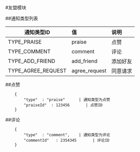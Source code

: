 #友盟模块

##通知类型列表

| 通知类型ID        | 值            | 说明      |
|-------------------|:------------- |:----------|
| TYPE_PRAISE       | praise        | 点赞      |
| TYPE_COMMENT      | comment       | 评论      |
| TYPE_ADD_FRIEND   | add_friend    | 添加好友  |
| TYPE_AGREE_REQUEST| agree_request | 同意请求  |

##点赞

```
    {
        "type"  : "praise"      | 通知类型为点赞
        "praiseId"  : 123456       | 点赞ID
    }
```

##评论

```
    {
        "type"  : "comment",    | 通知类型为评论
        "commentId"   : 2354345       | 评论ID
    }
```
